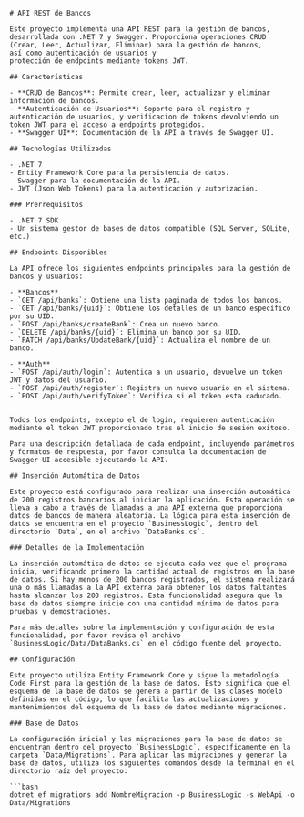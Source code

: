     # API REST de Bancos

    Este proyecto implementa una API REST para la gestión de bancos,
    desarrollada con .NET 7 y Swagger. Proporciona operaciones CRUD (Crear, Leer, Actualizar, Eliminar) para la gestión de bancos,
    así como autenticación de usuarios y
    protección de endpoints mediante tokens JWT.

    ## Características

    - **CRUD de Bancos**: Permite crear, leer, actualizar y eliminar información de bancos.
    - **Autenticación de Usuarios**: Soporte para el registro y autenticación de usuarios, y verificacion de tokens devolviendo un token JWT para el acceso a endpoints protegidos.
    - **Swagger UI**: Documentación de la API a través de Swagger UI.

    ## Tecnologías Utilizadas

    - .NET 7
    - Entity Framework Core para la persistencia de datos.
    - Swagger para la documentación de la API.
    - JWT (Json Web Tokens) para la autenticación y autorización.

    ### Prerrequisitos

    - .NET 7 SDK
    - Un sistema gestor de bases de datos compatible (SQL Server, SQLite, etc.)

    ## Endpoints Disponibles

    La API ofrece los siguientes endpoints principales para la gestión de bancos y usuarios:

    - **Bancos**
    - `GET /api/banks`: Obtiene una lista paginada de todos los bancos.
    - `GET /api/banks/{uid}`: Obtiene los detalles de un banco específico por su UID.
    - `POST /api/banks/createBank`: Crea un nuevo banco.
    - `DELETE /api/banks/{uid}`: Elimina un banco por su UID.
    - `PATCH /api/banks/UpdateBank/{uid}`: Actualiza el nombre de un banco.

    - **Auth**
    - `POST /api/auth/login`: Autentica a un usuario, devuelve un token JWT y datos del usuario.
    - `POST /api/auth/register`: Registra un nuevo usuario en el sistema.
    - `POST /api/auth/verifyToken`: Verifica si el token esta caducado.


    Todos los endpoints, excepto el de login, requieren autenticación mediante el token JWT proporcionado tras el inicio de sesión exitoso.

    Para una descripción detallada de cada endpoint, incluyendo parámetros y formatos de respuesta, por favor consulta la documentación de Swagger UI accesible ejecutando la API.

    ## Inserción Automática de Datos

    Este proyecto está configurado para realizar una inserción automática de 200 registros bancarios al iniciar la aplicación. Esta operación se lleva a cabo a través de llamadas a una API externa que proporciona datos de bancos de manera aleatoria. La lógica para esta inserción de datos se encuentra en el proyecto `BusinessLogic`, dentro del directorio `Data`, en el archivo `DataBanks.cs`.

    ### Detalles de la Implementación

    La inserción automática de datos se ejecuta cada vez que el programa inicia, verificando primero la cantidad actual de registros en la base de datos. Si hay menos de 200 bancos registrados, el sistema realizará una o más llamadas a la API externa para obtener los datos faltantes hasta alcanzar los 200 registros. Esta funcionalidad asegura que la base de datos siempre inicie con una cantidad mínima de datos para pruebas y demostraciones.

    Para más detalles sobre la implementación y configuración de esta funcionalidad, por favor revisa el archivo `BusinessLogic/Data/DataBanks.cs` en el código fuente del proyecto.

    ## Configuración

    Este proyecto utiliza Entity Framework Core y sigue la metodología Code First para la gestión de la base de datos. Esto significa que el esquema de la base de datos se genera a partir de las clases modelo definidas en el código, lo que facilita las actualizaciones y mantenimientos del esquema de la base de datos mediante migraciones.

    ### Base de Datos

    La configuración inicial y las migraciones para la base de datos se encuentran dentro del proyecto `BusinessLogic`, específicamente en la carpeta `Data/Migrations`. Para aplicar las migraciones y generar la base de datos, utiliza los siguientes comandos desde la terminal en el directorio raíz del proyecto:

    ```bash
    dotnet ef migrations add NombreMigracion -p BusinessLogic -s WebApi -o Data/Migrations
